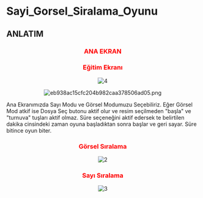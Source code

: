 # Sayi_Gorsel_Siralama_Oyunu

## ANLATIM

<h3 align="center" style="color:Red;">ANA EKRAN</h3>

<h3 align="center" style="color:Red;">Eğitim Ekranı</h3>

<p align="center" >
<img src="https://www.resimyukle.org/images/2021/04/13/de194712cc80c2f75e6bef1dc14a8d6d.png" alt="4" border="0">
</p>


<p align="center" >
<img src="https://www.resimyukle.org/images/2021/04/13/eb938ac15cfc204b982caa378506ad05.png" alt="eb938ac15cfc204b982caa378506ad05.png" border="0">
</p>

Ana Ekranımızda Sayı Modu ve Görsel Modumuzu Seçebiliriz. 
Eğer Görsel Mod atkif ise Dosya Seç butonu aktif olur ve resim seçilmeden "başla" ve "turnuva" tuşları aktif olmaz.
Süre seçeneğini aktif edersek te belirtilen dakika cinsindeki zaman oyuna başladıktan sonra başlar ve geri sayar. Süre bitince oyun biter.

<h3 align="center" style="color:Red;">Görsel Sıralama</h3>

<p align="center" >
<img src="https://www.resimyukle.org/images/2021/04/13/c973f357586152e7a0bfb25e9c6874e9.png" alt="2" border="0">
</p>


<h3 align="center" style="color:Red;">Sayı Sıralama</h3>

<p align="center" >
<img src="https://www.resimyukle.org/images/2021/04/13/8d4e3ad956819baaff8e652bcee35771.png" alt="3" border="0">
</p>



